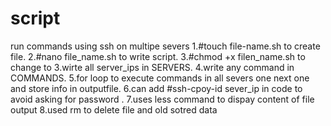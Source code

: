 # script
run commands using ssh on multipe severs
1.#touch file-name.sh  to create file.
2.#nano file_name.sh  to write script.
3.#chmod +x filen_name.sh to change to 
3.wirte all server_ips in SERVERS.
4.write any command in COMMANDS.
5.for loop to execute commands in all severs one next one and store info in outputfile.
6.can add #ssh-cpoy-id sever_ip in code to avoid  asking for password .
7.uses less command to dispay content of file output
8.used rm to delete file and old sotred data



 

